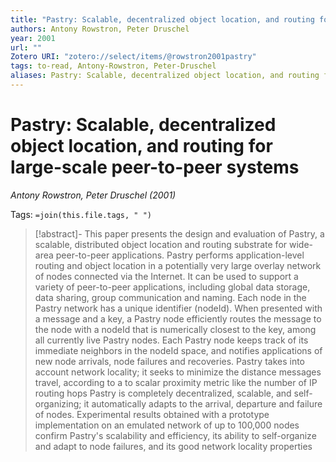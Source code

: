 ```yaml
---
title: "Pastry: Scalable, decentralized object location, and routing for large-scale peer-to-peer systems"
authors: Antony Rowstron, Peter Druschel
year: 2001
url: ""
Zotero URI: "zotero://select/items/@rowstron2001pastry"
tags: to-read, Antony-Rowstron, Peter-Druschel
aliases: Pastry: Scalable, decentralized object location, and routing for large-scale peer-to-peer systems
---
```


# Pastry: Scalable, decentralized object location, and routing for large-scale peer-to-peer systems  
_Antony Rowstron, Peter Druschel (2001)_

Tags: `=join(this.file.tags, " ")`

> [!abstract]-
> This paper presents the design and evaluation of Pastry, a scalable, distributed object location and routing substrate for wide-area peer-to-peer applications. Pastry performs application-level routing and object location in a potentially very large overlay network of nodes connected via the Internet. It can be used to support a variety of peer-to-peer applications, including global data storage, data sharing, group communication and naming. Each node in the Pastry network has a unique identifier (nodeId). When presented with a message and a key, a Pastry node efficiently routes the message to the node with a nodeId that is numerically closest to the key, among all currently live Pastry nodes. Each Pastry node keeps track of its immediate neighbors in the nodeId space, and notifies applications of new node arrivals, node failures and recoveries. Pastry takes into account network locality; it seeks to minimize the distance messages travel, according to a to scalar proximity metric like the number of IP routing hops Pastry is completely decentralized, scalable, and self-organizing; it automatically adapts to the arrival, departure and failure of nodes. Experimental results obtained with a prototype implementation on an emulated network of up to 100,000 nodes confirm Pastry's scalability and efficiency, its ability to self-organize and adapt to node failures, and its good network locality properties


